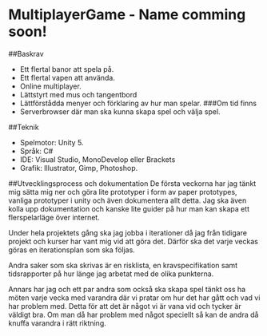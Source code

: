 # MultiplayerGame - Name comming soon!


##Baskrav
* Ett flertal banor att spela på.
* Ett flertal vapen att använda.
* Online multiplayer.
* Lättstyrt med mus och tangentbord
* Lättförstådda menyer och förklaring av hur man spelar.
###Om tid finns
* Serverbrowser där man ska kunna skapa spel och välja spel.

##Teknik
* Spelmotor: Unity 5.
* Språk: C#
* IDE: Visual Studio, MonoDevelop eller Brackets
* Grafik: Illustrator, Gimp, Photoshop.

##Utvecklingsprocess och dokumentation
De första veckorna har jag tänkt mig sätta mig ner och göra lite prototyper i form av paper prototypes, vanliga prototyper i unity och även dokumentera allt detta. Jag ska även kolla upp dokumentation och kanske lite guider på hur man kan skapa ett flerspelarläge över internet.

Under hela projektets gång ska jag jobba i iterationer då jag från tidigare projekt och kurser har vant mig vid att göra det. Därför ska det varje veckas göras en iterationsplan som ska följas.

Andra saker som ska skrivas är en risklista, en kravspecifikation samt tidsrapporter på hur länge jag arbetat med de olika punkterna. 

Annars har jag och ett par andra som också ska skapa spel tänkt oss ha möten varje vecka med varandra där vi pratar om hur det har gått och vad vi har problem med. Detta för att det är något vi är vana vid och tycker är väldigt bra. Om man då har problem med något speciellt så kan de andra då knuffa varandra i rätt riktning.
